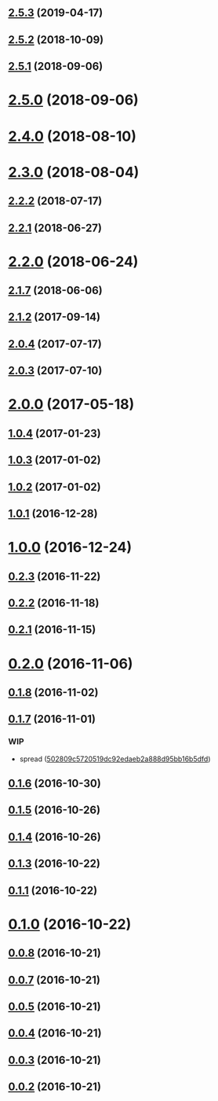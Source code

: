 ## [2.5.3](https://github.com/dollarshaveclub/shave/compare/2.5.2...2.5.3) (2019-04-17)




## [2.5.2](https://github.com/dollarshaveclub/shave/compare/2.5.1...2.5.2) (2018-10-09)




## [2.5.1](https://github.com/dollarshaveclub/shave/compare/2.5.0...2.5.1) (2018-09-06)




# [2.5.0](https://github.com/dollarshaveclub/shave/compare/2.4.0...2.5.0) (2018-09-06)




# [2.4.0](https://github.com/dollarshaveclub/shave/compare/2.3.0...2.4.0) (2018-08-10)




# [2.3.0](https://github.com/dollarshaveclub/shave/compare/2.2.2...2.3.0) (2018-08-04)




## [2.2.2](https://github.com/dollarshaveclub/shave/compare/2.2.1...2.2.2) (2018-07-17)




## [2.2.1](https://github.com/dollarshaveclub/shave/compare/2.2.0...2.2.1) (2018-06-27)




# [2.2.0](https://github.com/dollarshaveclub/shave/compare/2.1.7...2.2.0) (2018-06-24)




## [2.1.7](https://github.com/dollarshaveclub/shave/compare/2.1.3...2.1.7) (2018-06-06)




## [2.1.2](https://github.com/dollarshaveclub/shave/compare/2.0.4...2.1.2) (2017-09-14)




## [2.0.4](https://github.com/dollarshaveclub/shave/compare/2.0.3...2.0.4) (2017-07-17)




## [2.0.3](https://github.com/dollarshaveclub/shave/compare/2.0.0...2.0.3) (2017-07-10)




# [2.0.0](https://github.com/dollarshaveclub/shave/compare/1.0.4...2.0.0) (2017-05-18)




## [1.0.4](https://github.com/dollarshaveclub/shave/compare/1.0.3...1.0.4) (2017-01-23)




## [1.0.3](https://github.com/dollarshaveclub/shave/compare/1.0.2...1.0.3) (2017-01-02)




## [1.0.2](https://github.com/dollarshaveclub/shave/compare/1.0.1...1.0.2) (2017-01-02)




## [1.0.1](https://github.com/dollarshaveclub/shave/compare/1.0.0...1.0.1) (2016-12-28)




# [1.0.0](https://github.com/dollarshaveclub/shave/compare/0.2.3...1.0.0) (2016-12-24)




## [0.2.3](https://github.com/dollarshaveclub/shave/compare/0.2.2...0.2.3) (2016-11-22)




## [0.2.2](https://github.com/dollarshaveclub/shave/compare/0.2.1...0.2.2) (2016-11-18)




## [0.2.1](https://github.com/dollarshaveclub/shave/compare/0.2.0...0.2.1) (2016-11-15)




# [0.2.0](https://github.com/dollarshaveclub/shave/compare/0.1.8...0.2.0) (2016-11-06)




## [0.1.8](https://github.com/dollarshaveclub/shave/compare/0.1.7...0.1.8) (2016-11-02)




## [0.1.7](https://github.com/dollarshaveclub/shave/compare/0.1.6...0.1.7) (2016-11-01)


### WIP

* spread ([502809c5720519dc92edaeb2a888d95bb16b5dfd](https://github.com/dollarshaveclub/shave/commit/502809c5720519dc92edaeb2a888d95bb16b5dfd))



## [0.1.6](https://github.com/dollarshaveclub/shave/compare/0.1.5...0.1.6) (2016-10-30)




## [0.1.5](https://github.com/dollarshaveclub/shave/compare/0.1.4...0.1.5) (2016-10-26)




## [0.1.4](https://github.com/dollarshaveclub/shave/compare/0.1.3...0.1.4) (2016-10-26)




## [0.1.3](https://github.com/dollarshaveclub/shave/compare/0.1.1...0.1.3) (2016-10-22)




## [0.1.1](https://github.com/dollarshaveclub/shave/compare/0.1.0...0.1.1) (2016-10-22)




# [0.1.0](https://github.com/dollarshaveclub/shave/compare/0.0.8...0.1.0) (2016-10-22)




## [0.0.8](https://github.com/dollarshaveclub/shave/compare/0.0.7...0.0.8) (2016-10-21)




## [0.0.7](https://github.com/dollarshaveclub/shave/compare/0.0.5...0.0.7) (2016-10-21)




## [0.0.5](https://github.com/dollarshaveclub/shave/compare/0.0.4...0.0.5) (2016-10-21)




## [0.0.4](https://github.com/dollarshaveclub/shave/compare/0.0.3...0.0.4) (2016-10-21)




## [0.0.3](https://github.com/dollarshaveclub/shave/compare/0.0.2...0.0.3) (2016-10-21)




## [0.0.2](https://github.com/dollarshaveclub/shave/compare/0.0.1...0.0.2) (2016-10-21)





